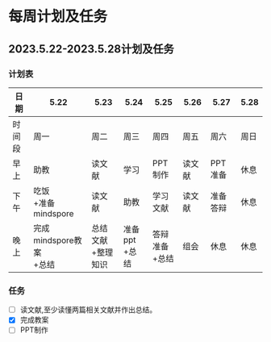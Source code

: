 # 每周计划及任务

## 2023.5.22-2023.5.28计划及任务


### 计划表
| 日期  | 5.22                  | 5.23           | 5.24          | 5.25         | 5.26     | 5.27     | 5.28   |
|-------|-----------------------|----------------|---------------|--------------|----------|----------|--------|
| 时间段 | 周一                    | 周二             | 周三            | 周四           | 周五     | 周六     | 周日   |
| 早上  | 助教                    | 读文献            | 学习            | PPT制作        | 读文献     | PPT准备   | 休息   |
| 下午  | 吃饭<br/>+准备mindspore   | 读文献            | 助教            | 学习<br/>文献    | 读文献     | 准备答辩   | 休息   |
| 晚上  | 完成mindspore教案<br/>+总结 | 总结文献<br/>+整理知识 | 准备ppt<br/>+总结 | 答辩准备<br/>+总结 | 组会     | 休息     | 休息   |
### 任务
- [ ] 读文献,至少读懂两篇相关文献并作出总结。
- [x] 完成教案
- [ ] PPT制作
